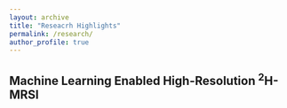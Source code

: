 ```yaml
---
layout: archive
title: "Reseacrh Highlights"
permalink: /research/
author_profile: true
---
```


## Machine Learning Enabled High-Resolution <sup>2</sup>H-MRSI

